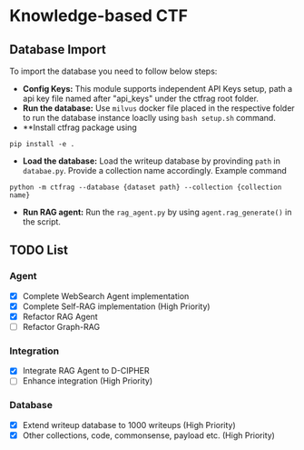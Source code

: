 # Knowledge-based CTF
## Database Import
To import the database you need to follow below steps:
- **Config Keys:** This module supports independent API Keys setup, path a api key file named after "api_keys" under the ctfrag root folder.
- **Run the database:** Use `milvus` docker file placed in the respective folder to run the database instance loaclly using `bash setup.sh` command.
- **Install ctfrag package using
```console
pip install -e .
```
- **Load the database:** Load the writeup database by provinding `path` in `databae.py`. Provide a collection name accordingly. Example command
```console
python -m ctfrag --database {dataset path} --collection {collection name}
```
- **Run RAG agent:** Run the `rag_agent.py` by using `agent.rag_generate()` in the script.
## TODO List
### Agent
- [x] Complete WebSearch Agent implementation
- [x] Complete Self-RAG implementation (High Priority)
- [x] Refactor RAG Agent
- [ ] Refactor Graph-RAG
### Integration
- [x] Integrate RAG Agent to D-CIPHER
- [ ] Enhance integration (High Priority)
### Database
- [x] Extend writeup database to 1000 writeups (High Priority)
- [x] Other collections, code, commonsense, payload etc. (High Priority)